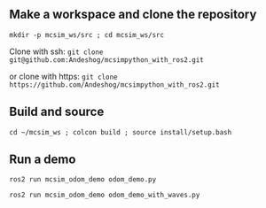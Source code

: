 ## Make a workspace and clone the repository
`mkdir -p mcsim_ws/src ; cd mcsim_ws/src`

Clone with ssh: `git clone git@github.com:Andeshog/mcsimpython_with_ros2.git`

or clone with https: `git clone https://github.com/Andeshog/mcsimpython_with_ros2.git`

## Build and source
`cd ~/mcsim_ws ; colcon build ; source install/setup.bash`

## Run a demo
`ros2 run mcsim_odom_demo odom_demo.py`

`ros2 run mcsim_odom_demo odom_demo_with_waves.py`
